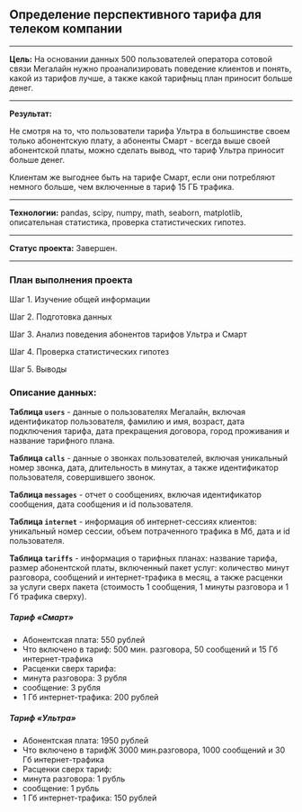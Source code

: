 ## Определение перспективного тарифа для телеком компании
____________________________________________________________________________
**Цель:** На основании данных 500 пользователей оператора сотовой связи Мегалайн нужно проанализировать поведение клиентов и понять, какой из тарифов лучше, а также какой тарифныц план приносит больше денег.

_____________________________________________________________________________
**Результат:** 

Не смотря на то, что пользователи тарифа Ультра в большинстве своем только абонентскую плату, а абоненты Смарт - всегда выше своей абонентской платы, можно сделать вывод, что тариф Ультра приносит больше денег.

Клиентам же выгоднее быть на тарифе Смарт, если они потребляют немного больше, чем включенные в тариф 15 ГБ трафика. 

_____________________________________________________________________________
**Технологии:** pandas, scipy, numpy, math, seaborn, matplotlib, описательная статистика, проверка статистических гипотез.

_____________________________________________________________________________
**Cтатус проекта:** Завершен.

_____________________________________________________________________________
### План выполнения проекта  

Шаг 1. Изучение общей информации

Шаг 2. Подготовка данных

Шаг 3. Анализ поведения абонентов тарифов Ультра и Смарт

Шаг 4. Проверка статистических гипотез

Шаг 5. Выводы

### Описание данных: 

**Таблица `users`** - данные о пользователях Мегалайн, включая идентификатор пользователя, фамилию и имя, возраст, дата подключения тарифа, дата прекращения договора, город проживания и название тарифного плана.

**Таблица `calls`** - данные о звонках пользователей, включая уникальный номер звонка, дата, длительность в минутах, а также идентификатор пользователя, совершившего звонок.

**Таблица `messages`** - отчет о сообщениях, включая идентификатор сообщения, дата сообщения и id пользователя.

**Таблица `internet`** - информация об интернет-сессиях клиентов: уникальный номер сессии, объем потраченного трафика в Мб, дата и id пользователя.

**Таблица `tariffs`** - информация о тарифных планах: название тарифа, размер абонентской платы, включенный пакет услуг: количество минут разговора, сообщений и интернет-трафика в месяц, а также расценки за услуги сверх пакета (стоимость 1 сообщения, 1 минуты разговора и 1 Гб трафика сверху).


##### Тариф «Смарт»
* Абонентская плата: 550 рублей
* Что включено в тариф: 500 мин. разговора, 50 сообщений и 15 Гб интернет-трафика
* Расценки сверх тарифа:
 * минута разговора: 3 рубля
 * сообщение: 3 рубля
 * 1 Гб интернет-трафика: 200 рублей
 
##### Тариф «Ультра»
* Абонентская плата: 1950 рублей
* Что включено в тарифЖ 3000 мин.разговора, 1000 сообщений и 30 Гб интернет-трафика
* Расценки сверх тариф:
 * минута разговора: 1 рубль
 * сообщение: 1 рубль
 * 1 Гб интернет-трафика: 150 рублей


